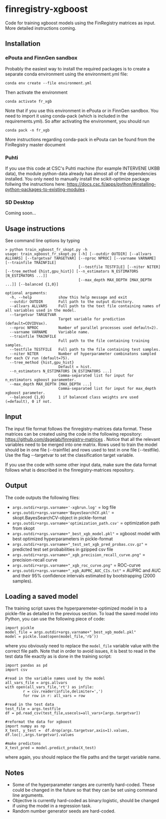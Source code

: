 # finregistry-xgboost

Code for training xgboost models using the FinRegistry matrices as input. More detailed instructions coming.

## Installation

### ePouta and FinnGen sandbox

Probably the easiest way to install the required packages is to create a separate conda environment using the environment.yml file:

``conda env create --file environment.yml``

Then activate the environment

``conda activate fr_xgb``

Note that if you use this environment in ePouta or in FinnGen sandbox. You need to import it using conda-pack (which is included in the requirements.yml). So after activating the environment, you should run

``conda pack -n fr_xgb``

More instructions regarding conda-pack in ePouta can be found from the FinRegistry master document

### Puhti

If you use this code at CSC's Puhti machine (for example INTERVENE UKBB data), the module python-data already has almost all of the dependencies installed. You only need to manually install the scikit-optimize package follwing the instructions here: https://docs.csc.fi/apps/python/#installing-python-packages-to-existing-modules .

### SD Desktop

Coming soon...

## Usage instructions

See command line options by typing

```
> python train_xgboost_fr_skopt.py -h
usage: train_xgboost_fr_skopt.py [-h] [--outdir OUTDIR] [--allvars ALLVARS] [--targetvar TARGETVAR] [--nproc NPROC] [--varname VARNAME] [--trainfile TRAINFILE]
                                 [--testfile TESTFILE] [--niter NITER] [--tree_method {hist,gpu_hist}] [--n_estimators N_ESTIMATORS [N_ESTIMATORS ...]]
                                 [--max_depth MAX_DEPTH [MAX_DEPTH ...]] [--balanced {1,0}]

optional arguments:
  -h, --help            show this help message and exit
  --outdir OUTDIR       Full path to the output directory.
  --allvars ALLVARS     Full path to the text file containing names of all variables used in the model.
  --targetvar TARGETVAR
                        Target variable for prediction (default=COVIDVax).
  --nproc NPROC         Number of parallel processes used default=2).
  --varname VARNAME     Variable name.
  --trainfile TRAINFILE
                        Full path to the file containing training samples.
  --testfile TESTFILE   Full path to the file containing test samples.
  --niter NITER         Number of hyperparameter combinatons sampled for each CV run (default=75).
  --tree_method {hist,gpu_hist}
                        Default = hist.
  --n_estimators N_ESTIMATORS [N_ESTIMATORS ...]
                        Comma-separated list for input for n_estimators xgboost paramemter.
  --max_depth MAX_DEPTH [MAX_DEPTH ...]
                        Comma-separated list for input for max_depth xgboost parameter.
  --balanced {1,0}      1 if balanced class weights are used (=default), 0 if not.
```
## Input

The input file format follows the finregistry-matrices data format. These matrices can be created using the code in the following repository: https://github.com/dsgelab/finregistry-matrices . Notice that all the relevant variables need to be merged into one matrix. Rows used to train the model should be in one file (--trainfile) and rows used to test in one file (--testfile). Use the flag --targetvar to set the classification target variable.

If you use the code with some other input data, make sure the data format follows what is described in the finregistry-matrices repository.

## Output

The code outputs the following files:

- ``args.outdir+args.varname+'-xgbrun.log'`` = log file
- ``args.outdir+args.varname+'BayesSearchCV.pkl'`` = skopt.BayesSearchCV-object in pickle-format
- ``args.outdir+args.varname+'optimization_path.csv'`` = optimization path from skopt
- ``args.outdir+args.varname+"_best_xgb_model.pkl"`` = xgboost model with best optimized hyperparameters in pickle-format
- ``args.outdir+args.varname+"_test_set_xgb_pred_probas.csv.gz"`` = predicted test set probabilities in gzipped csv file
- ``args.outdir+args.varname+"_xgb_precision_recall_curve.png"`` = precision-recall curve
- ``args.outdir+args.varname+"_xgb_roc_curve.png"`` = ROC-curve
- ``args.outdir+args.varname+"_xgb_AUPRC_AUC_CIs.txt"`` = AUPRC and AUC and their 95% confidence intervals estimated by bootstrapping (2000 samples).

## Loading a saved model

The training script saves the hyperparemeter-optimized model in to a pickle-file as detailed in the previous section. To load the saved model into Python, you can use the following piece of code:

```
import pickle
model_file = args.outdir+args.varname+"_best_xgb_model.pkl"
model = pickle.load(open(model_file,'rb'))
```

where you obviously need to replace the ``model_file`` variable value with the correct file path. Note that in order to avoid issues, it is best to read in the test data file exactly as is done in the training script:

```
import pandas as pd
import csv

#read in the variable names used by the model
all_vars_file = args.allvars
with open(all_vars_file,'rt') as infile:
        r = csv.reader(infile,delimiter=',')
        for row in r: all_vars = row

#read in the test data
test_file = args.testfile
df = pd.read_csv(test_file,usecols=all_vars+[args.targetvar])

#reformat the data for xgboost
import numpy as np
X_test, y_test =  df.drop(args.targetvar,axis=1).values, df.loc[:,args.targetvar].values

#make predictons
X_test_pred = model.predict_proba(X_test)
```

where again, you should replace the file paths and the target variable name.

## Notes

- Some of the hyperparameter ranges are currently hard-coded. These could be changed in the future so that they can be set using command line arguments.
- Objective is currently hard-coded as binary:logistic, should be changed if using the model in a regression task.
- Random number generator seeds are hard-coded.

